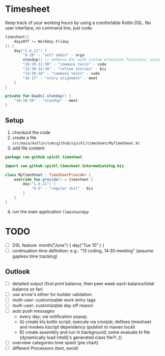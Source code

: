 # Timesheet

Keep track of your working hours by using a comfortable Kotlin DSL. No user interface, no command line, just code.

```kotlin
timesheet({
    daysOff += WorkDay.Friday
}) {
    day("1.6.21") {
        "9-10" - "self admin" - orga
        standup() // enhance DSL with custom extension functions; enjoy the full power of code!
        "10:30-12:30" - "commons tests" - code
        "13:30-14:30" - "refine stories" - biz
        "14:30-16" - "commons tests" - code
        "16-17" - "story alignment" - meet
    }
}

private fun DayDsl.standup() {
    "10-10:30" - "standup" - meet
}
```

## Setup

1. checkout the code
1. create a file `src/main/kotlin/com/github/cpickl/timesheet/MyTimeSheet.kt`
1. add file content:

```kotlin
package com.github.cpickl.timesheet

import com.github.cpickl.timesheet.IntermediateTag.biz

class MyTimeSheet : TimeSheetProvider {
    override fun provide() = timesheet {
        day("1.6.21") {
            "9-5" - "regular shit" - biz
        }
    }
}
```

4. run the main application `TimesheetApp`

# TODO

* [ ] DSL feature: month("June") { day("Tue 10" ) }
* [ ] continuation time definition; e.g.: "13 coding, 14:30 meeting" (assume gapless time tracking)

## Outlook

* [ ] detailed output (first print balance, then peer week each balance/total balance so far)
* [ ] use arrow's either for builder validation
* [ ] multi-user: customizable work entry tags
* [ ] multi-user: customizable day off reason
* [ ] auto push messages
    * every day; via notification popup;
    * A) create kts kotlin script; execute via cronjob; defines timesheet and invokes kscript dependency (publish to maven local)
    * B) create assembly and run in background; some evaluate kt file (dynamically load intellij's generated class file?! ;))
* [ ] overview categories time spent (pie chart)
* [ ] different Processors (text, excel)
